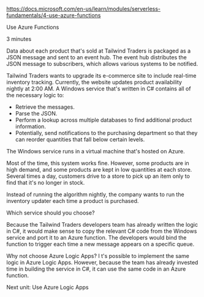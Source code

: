 https://docs.microsoft.com/en-us/learn/modules/serverless-fundamentals/4-use-azure-functions

Use Azure Functions

3 minutes

Data about each product that's sold at Tailwind Traders is packaged as a JSON message and sent to an event hub. The event hub distributes the JSON message to subscribers, which allows various systems to be notified.

Tailwind Traders wants to upgrade its e-commerce site to include real-time inventory tracking. Currently, the website updates product availability nightly at 2:00 AM. A Windows service that's written in C# contains all of the necessary logic to:
* Retrieve the messages.
* Parse the JSON.
* Perform a lookup across multiple databases to find additional product information.
* Potentially, send notifications to the purchasing department so that they can reorder quantities that fall below certain levels.

The Windows service runs in a virtual machine that's hosted on Azure.

Most of the time, this system works fine. However, some products are in high demand, and some products are kept in low quantities at each store. Several times a day, customers drive to a store to pick up an item only to find that it's no longer in stock.

Instead of running the algorithm nightly, the company wants to run the inventory updater each time a product is purchased.


Which service should you choose?

Because the Tailwind Traders developers team has already written the logic in C#, it would make sense to copy the relevant C# code from the Windows service and port it to an Azure function. The developers would bind the function to trigger each time a new message appears on a specific queue.


Why not choose Azure Logic Apps?
I
t's possible to implement the same logic in Azure Logic Apps. However, because the team has already invested time in building the service in C#, it can use the same code in an Azure function.

Next unit: Use Azure Logic Apps
